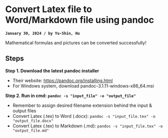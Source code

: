 # Convert Latex file to Word/Markdown file using pandoc
**`January 30, 2024 / by Yu-Shin, Hu`**

Mathematical formulas and pictures can be converted successfully!

## Steps <br>

**Step 1. Download the latest pandoc installer**
-   Their website: https://pandoc.org/installing.html
-   For Windows system, download pandoc-3.1.11-windows-x86_64.msi

**Step 2. Run in cmd: `pandoc -s "input_file" -o "output_file"`**
-   Remember to assign desired filename extension behind the input & output files
-   Convert Latex (.tex) to Word (.docx): `pandoc -s "input_file.tex" -o "output_file.docx"`
-   Convert Latex (.tex) to Markdown (.md): `pandoc -s "input_file.tex" -o "output_file.md"`
